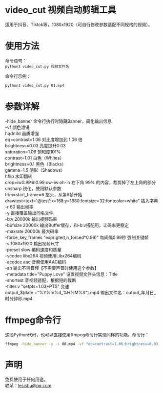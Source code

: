 # video_cut 视频自动剪辑工具
适用于抖音、Tiktok等，1080x1920（可自行修改参数适配不同规格的视频）。

# 使用方法
命令语句：\
```python3 video_cut.py 视频文件名```

命令行示例：
```sh
python3 video_cut.py 01.mp4
```

# 参数详解

-hide_banner  命令行执行时隐藏Banner，简化输出信息\
-vf	颜色滤镜\
hqdn3d	画质增强\
eq=contrast=1.06	对比度增加到 1.06 倍\
brightness=0.03	亮度提升0.03\
saturation=1.06	饱和度101%\
contrast=1.01	白色（Whites）\
brightness=0.1	黑色（Blacks）\
gamma=1.5	阴影（Shadows）\
hflip	水印翻转\
crop=iw*0.99:ih*0.99:ow-iw:oh-ih	右下角 99% 的内容，裁剪掉了左上角的部分\
unsharp	锐化，使用默认参数\
trim=start_frame=6	掐头，从第6帧开始\
drawtext=text='@test':x=168:y=1680:fontsize=32:fontcolor=white"	插入字幕\
-r 60	输出帧率\
-y	直接覆盖输出同名文件\
-b:v 20000k	输出视频码率\
-bufsize 20000k	输出Buffer缓存，和-b:v搭配用，让码率更稳定\
-maxrate 20000k	最大码率\
-force_key_frames "expr:gte(t,n_forced\*0.99)"	每间隔0.99秒 强制关键帧\
-s 1080x1920	输出视频尺寸\
-preset slow	编码速度和质量\
-vcodec libx264	视频使用Libx264编码\
-acodec aac	音频使用AAC编码\
-an	输出不带音频【不需要声音时使用这个参数】\
-metadata title="Puppy Love"	设置视频文件头信息：Title\
-shortest	音视频适配，根据短的截断\
-filter:v "setpts=1.03*PTS"	变速\
output_$(date +"%Y%m%d_%H%M%S").mp4	输出文件名：output_年月日_时分钟秒.mp4

# ffmpeg命令行
这段Python代码，也可以直接使用ffmpeg命令行实现同样的功能，命令行：
```sh
ffmpeg -hide_banner -y -i 08.mp4 -vf "eq=contrast=1.06:brightness=0.03:saturation=1.06:brightness=0.01:contrast=1.01:gamma=1.01,crop=iw\*0.99:ih\*0.99:ow-iw:oh-ih,unsharp,trim=start_frame=6,hflip,hqdn3d,setpts=PTS/1.06,drawtext=text='@puppylove':x=w-mod(t\*30\\,w+tw):y=h-th-168:fontsize=36:fontcolor=white" -b:v 20000k -bufsize 20000k -maxrate 20000k -vcodec libx264 -acodec aac -shortest -force_key_frames "expr:gte(t,n_forced*0.99)" -r 60 -s 1080x1920 -preset slow -metadata title="Puppy Love" output_$(date +"%Y%m%d_%H%M%S").mp4
```

# 声明
免费使用于任何用途。\
联系：lesishu@qq.com
